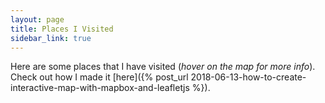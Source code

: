 ```yaml
---
layout: page
title: Places I Visited
sidebar_link: true
---
```


<link rel="stylesheet" href="https://unpkg.com/leaflet@1.3.1/dist/leaflet.css"
  integrity="sha512-Rksm5RenBEKSKFjgI3a41vrjkw4EVPlJ3+OiI65vTjIdo9brlAacEuKOiQ5OFh7cOI1bkDwLqdLw3Zg0cRJAAQ=="
  crossorigin=""/>
<script src="https://unpkg.com/leaflet@1.3.1/dist/leaflet.js"
  integrity="sha512-/Nsx9X4HebavoBvEBuyp3I7od5tA0UzAxs+j83KgC8PU0kgB4XiK4Lfe4y4cgBtaRJQEIFCW+oC506aPT2L1zw=="
  crossorigin=""></script>

<style>
	#map {
		width: 100%;
		height: 100vh;
	}
	.info {
	    padding: 6px 8px;
	    font: 14px/16px Arial, Helvetica, sans-serif;
	    background: white;
	    background: rgba(255,255,255,0.8);
	    box-shadow: 0 0 15px rgba(0,0,0,0.2);
	    border-radius: 5px;
	}
	.info h4 {
	    margin: 0 0 5px;
	    color: #777;
	}
</style>

Here are some places that I have visited (_hover on the map for more info_).<br/>
Check out how I made it [here]({% post_url 2018-06-13-how-to-create-interactive-map-with-mapbox-and-leafletjs %}).

<div id='map'></div>

{%- if site.disqus.shortname -%}
  {%- include disqus_comments.html -%}
{%- endif -%}

<!-- <script type="text/javascript" src="us-states.js"></script> -->

<script src="/assets/js/countries.js" type="text/javascript"></script>

<script type="text/javascript">

	var map = L.map('map').setView([0, 0], 2);

	L.tileLayer('https://api.tiles.mapbox.com/v4/{id}/{z}/{x}/{y}.png?access_token={accessToken}', {
		maxZoom: 18,
		attribution: 'Map data &copy; <a href="https://www.openstreetmap.org/">OpenStreetMap</a> contributors, ' +
			'<a href="https://creativecommons.org/licenses/by-sa/2.0/">CC-BY-SA</a>, ' +
			'Imagery © <a href="https://www.mapbox.com/">Mapbox</a>',		
		id: 'mapbox.streets-basic',
		accessToken: 'pk.eyJ1IjoiemlyaXVzIiwiYSI6ImNqaWNsenluYTAyZHczcHJvMGUzYWt6bTQifQ.fiJQMjN8hf8FFdHakLB3cw'
	}).addTo(map);

	// control that shows country info on hover
	var info = L.control();

	info.onAdd = function (map) {
		this._div = L.DomUtil.create('div', 'info');
		this.update();
		return this._div;
	};

	info.update = function (props) {
		this._div.innerHTML = '<h4>Places I visited</h4>' +  (props ?
			'<b>' + props.name + '</b><br />' + props.description
			: 'Hover over a marked place');
	};

	info.addTo(map);

	function getRandomColor() {
		var letters = '0123456789ABCDEF';
	  	var color = '#';
	  	for (var i = 0; i < 6; i++) {
	    	color += letters[Math.floor(Math.random() * 16)];
	  	}
	  	return color;
	}

	function style(feature) {
		return {
			weight: 2,
			opacity: 1,
			color: 'black',
			fillOpacity: 0.7,
			fillColor: getRandomColor()
		};
	}

	function highlightFeature(e) {
		var layer = e.target;

		layer.setStyle({
			weight: 5,
			color: '#666',
			dashArray: '',
			fillOpacity: 0.7
		});

		if (!L.Browser.ie && !L.Browser.opera && !L.Browser.edge) {
			layer.bringToFront();
		}

		info.update(layer.feature.properties);
	}

	function resetHighlight(e) {
		geojson.resetStyle(e.target);
		info.update();
	}

	function zoomToFeature(e) {
		map.fitBounds(e.target.getBounds());
	}

	function onEachFeature(feature, layer) {
		layer.on({
			mouseover: highlightFeature,
			mouseout: resetHighlight,
			click: zoomToFeature
		});
	}

	var geojson = L.geoJson(countries, {
		style : style,
		onEachFeature: onEachFeature
	}).addTo(map);


</script>
